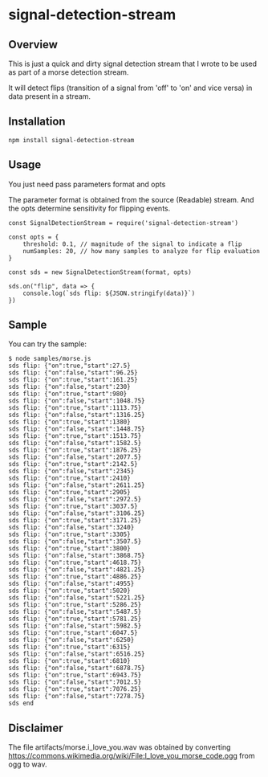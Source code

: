 # signal-detection-stream

## Overview

This is just a quick and dirty signal detection stream that I wrote to be used as part of a morse detection stream.

It will detect flips (transition of a signal from 'off' to 'on' and vice versa) in data present in a stream.

## Installation
```
npm install signal-detection-stream
```

## Usage

You just need pass parameters format and opts

The parameter format is obtained from the source (Readable) stream.
And the opts determine sensitivity for flipping events.

```
const SignalDetectionStream = require('signal-detection-stream')

const opts = { 
    threshold: 0.1, // magnitude of the signal to indicate a flip
    numSamples: 20, // how many samples to analyze for flip evaluation
}

const sds = new SignalDetectionStream(format, opts)

sds.on("flip", data => {
    console.log(`sds flip: ${JSON.stringify(data)}`)
})
```

## Sample

You can try the sample:
```
$ node samples/morse.js 
sds flip: {"on":true,"start":27.5}
sds flip: {"on":false,"start":96.25}
sds flip: {"on":true,"start":161.25}
sds flip: {"on":false,"start":230}
sds flip: {"on":true,"start":980}
sds flip: {"on":false,"start":1048.75}
sds flip: {"on":true,"start":1113.75}
sds flip: {"on":false,"start":1316.25}
sds flip: {"on":true,"start":1380}
sds flip: {"on":false,"start":1448.75}
sds flip: {"on":true,"start":1513.75}
sds flip: {"on":false,"start":1582.5}
sds flip: {"on":true,"start":1876.25}
sds flip: {"on":false,"start":2077.5}
sds flip: {"on":true,"start":2142.5}
sds flip: {"on":false,"start":2345}
sds flip: {"on":true,"start":2410}
sds flip: {"on":false,"start":2611.25}
sds flip: {"on":true,"start":2905}
sds flip: {"on":false,"start":2972.5}
sds flip: {"on":true,"start":3037.5}
sds flip: {"on":false,"start":3106.25}
sds flip: {"on":true,"start":3171.25}
sds flip: {"on":false,"start":3240}
sds flip: {"on":true,"start":3305}
sds flip: {"on":false,"start":3507.5}
sds flip: {"on":true,"start":3800}
sds flip: {"on":false,"start":3868.75}
sds flip: {"on":true,"start":4618.75}
sds flip: {"on":false,"start":4821.25}
sds flip: {"on":true,"start":4886.25}
sds flip: {"on":false,"start":4955}
sds flip: {"on":true,"start":5020}
sds flip: {"on":false,"start":5221.25}
sds flip: {"on":true,"start":5286.25}
sds flip: {"on":false,"start":5487.5}
sds flip: {"on":true,"start":5781.25}
sds flip: {"on":false,"start":5982.5}
sds flip: {"on":true,"start":6047.5}
sds flip: {"on":false,"start":6250}
sds flip: {"on":true,"start":6315}
sds flip: {"on":false,"start":6516.25}
sds flip: {"on":true,"start":6810}
sds flip: {"on":false,"start":6878.75}
sds flip: {"on":true,"start":6943.75}
sds flip: {"on":false,"start":7012.5}
sds flip: {"on":true,"start":7076.25}
sds flip: {"on":false,"start":7278.75}
sds end
```

## Disclaimer

The file artifacts/morse.i_love_you.wav was obtained by converting
https://commons.wikimedia.org/wiki/File:I_love_you_morse_code.ogg
from ogg to wav.


